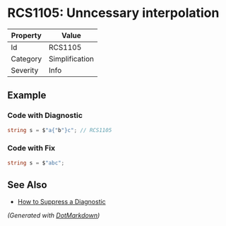 # RCS1105: Unncessary interpolation

| Property | Value          |
| -------- | -------------- |
| Id       | RCS1105        |
| Category | Simplification |
| Severity | Info           |

## Example

### Code with Diagnostic

```csharp
string s = $"a{"b"}c"; // RCS1105
```

### Code with Fix

```csharp
string s = $"abc";
```

## See Also

* [How to Suppress a Diagnostic](../HowToConfigureAnalyzers.md#how-to-suppress-a-diagnostic)


*\(Generated with [DotMarkdown](http://github.com/JosefPihrt/DotMarkdown)\)*